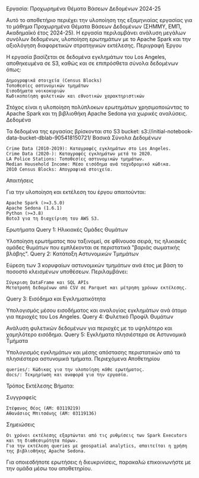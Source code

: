 Εργασία: Προχωρημένα Θέματα Βάσεων Δεδομένων 2024-25

Αυτό το αποθετήριο περιέχει την υλοποίηση της εξαμηνιαίας εργασίας για το μάθημα Προχωρημένα Θέματα Βάσεων Δεδομένων (ΣΗΜΜΥ, ΕΜΠ, Ακαδημαϊκό έτος 2024-25). Η εργασία περιλαμβάνει ανάλυση μεγάλων συνόλων δεδομένων, υλοποίηση ερωτημάτων με το Apache Spark και την αξιολόγηση διαφορετικών στρατηγικών εκτέλεσης.
Περιγραφή Έργου

Η εργασία βασίζεται σε δεδομένα εγκλημάτων του Los Angeles, αποθηκευμένα σε S3, καθώς και σε επιπρόσθετα σύνολα δεδομένων όπως:

    Δημογραφικά στοιχεία (Census Blocks)
    Τοποθεσίες αστυνομικών τμημάτων
    Εισοδήματα νοικοκυριών
    Κωδικοποίηση φυλετικών και εθνοτικών χαρακτηριστικών

Στόχος είναι η υλοποίηση πολύπλοκων ερωτημάτων χρησιμοποιώντας το Apache Spark και τη βιβλιοθήκη Apache Sedona για χωρικές αναλύσεις.
Δεδομένα

Τα δεδομένα της εργασίας βρίσκονται στο S3 bucket:
s3://initial-notebook-data-bucket-dblab-905418150721/
Βασικά Σύνολα Δεδομένων

    Crime Data (2010-2019): Καταγραφές εγκλημάτων στο Los Angeles.
    Crime Data (2020-): Καταγραφές εγκλημάτων μετά το 2020.
    LA Police Stations: Τοποθεσίες αστυνομικών τμημάτων.
    Median Household Income: Μέσο εισόδημα ανά ταχυδρομικό κώδικα.
    2010 Census Blocks: Απογραφικά στοιχεία.

Απαιτήσεις

Για την υλοποίηση και εκτέλεση του έργου απαιτούνται:

    Apache Spark (>=3.5.0)
    Apache Sedona (1.6.1)
    Python (>=3.8)
    Boto3 για τη διαχείριση του AWS S3.

Ερωτήματα
Query 1: Ηλικιακές Ομάδες Θυμάτων

Υλοποίηση ερωτήματος που ταξινομεί, σε φθίνουσα σειρά, τις ηλικιακές ομάδες θυμάτων που εμπλέκονται σε περιστατικά "βαριάς σωματικής βλάβης".
Query 2: Κατάταξη Αστυνομικών Τμημάτων

Εύρεση των 3 κορυφαίων αστυνομικών τμημάτων ανά έτος με βάση το ποσοστό κλεισμένων υποθέσεων. Περιλαμβάνει:

    Σύγκριση DataFrame και SQL APIs
    Μετατροπή δεδομένων από CSV σε Parquet και μέτρηση χρόνων εκτέλεσης.

Query 3: Εισόδημα και Εγκληματικότητα

Υπολογισμός μέσου εισοδήματος και αναλογίας εγκλημάτων ανά άτομο για περιοχές του Los Angeles.
Query 4: Φυλετικό Προφίλ Θυμάτων

Ανάλυση φυλετικών δεδομένων για περιοχές με το υψηλότερο και χαμηλότερο εισόδημα.
Query 5: Εγκλήματα πλησιέστερα σε Αστυνομικά Τμήματα

Υπολογισμός εγκλημάτων και μέσης απόστασης περιστατικών από τα πλησιέστερα αστυνομικά τμήματα.
Περιεχόμενα Αποθετηρίου

    queries/: Κώδικας για την υλοποίηση κάθε ερωτήματος.
    docs/: Τεκμηρίωση και αναφορά για την εργασία.

Τρόπος Εκτέλεσης
Βήματα:

 

Συγγραφείς

    Στέφανος Θέος (ΑΜ: 03119219)
    Αθανάσιος Μπιτσάνης (ΑΜ: 03119136)

Σημειώσεις

    Οι χρόνοι εκτέλεσης εξαρτώνται από τις ρυθμίσεις των Spark Executors και τη διαθεσιμότητα πόρων.
    Για την εκτέλεση queries με geospatial analytics, απαιτείται η χρήση της βιβλιοθήκης Apache Sedona.

Για οποιεσδήποτε ερωτήσεις ή διευκρινίσεις, παρακαλώ επικοινωνήστε με την ομάδα μέσω του αποθετηρίου.
